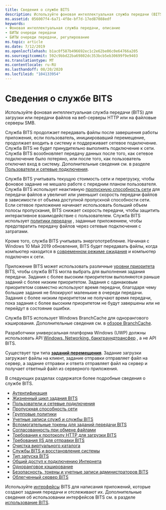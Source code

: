 ```yaml
---
title: Сведения о службе BITS
description: Используйте фоновая интеллектуальная служба передачи (BITS) для асинхронной передачи файлов между клиентом и сервером.
ms.assetid: 056007f4-6a71-4f8e-bf7d-17ed87088edf
keywords:
- Фоновая интеллектуальная служба передачи, описание
- БИТЫ очереди передачи
- БИТЫ очереди передачи, регулирование
ms.topic: article
ms.date: 7/12/2019
ms.openlocfilehash: b1ac0f587b496692ec1c2e62be06c0e64766a205
ms.sourcegitcommit: 592c9bbd22ba69802dc353bcb5eb30699f9e9403
ms.translationtype: MT
ms.contentlocale: ru-RU
ms.lasthandoff: 08/20/2020
ms.locfileid: "104133954"
---
```

# <a name="about-bits"></a>Сведения о службе BITS

Используйте фоновая интеллектуальная служба передачи (BITS) для загрузки или передачи файлов на веб-серверы HTTP или на файловые серверы SMB. 

Служба BITS продолжает передавать файлы после завершения работы приложения, если пользователь, инициировавший перемещение, продолжает входить в систему и поддерживает сетевое подключение. Служба BITS не будет принудительно выполнять подключение к сети. Служба BITS возобновляет передачу данных после того, как сетевое подключение было потеряно, или после того, как пользователь отключил вход в систему. Дополнительные сведения см. в разделе [Пользователи и сетевые подключения](users-and-network-connections.md).

Служба BITS учитывать текущую стоимость сети и перегрузку, чтобы фоновое задание не мешало работе с передним планом пользователя. Служба BITS использует неактивную [пропускную способность сети](network-bandwidth.md) для передачи файлов и увеличит или уменьшит скорость передачи файлов в зависимости от объема доступной пропускной способности сети. Если сетевое приложение начинает использовать больший объем полосы пропускания, BITS снижает скорость передачи, чтобы защитить интерактивное взаимодействие с пользователем. Служба BITS использует [политики передачи](how-to-block-a-bits-job-from-downloading-over-an-expensive-connection.md) , заданные приложением, чтобы предотвратить передачу файлов через сетевые подключения с затратами.

Кроме того, служба BITS учитывать энергопотребление. Начиная с Windows 10 Май 2019 обновления, BITS будет передавать файлы, когда компьютер находится в [современном режиме ожидания](/windows-hardware/design/device-experiences/modern-standby) и компьютер подключен к сети.

Приложение BITS может использовать различные [уровни приоритета](/windows/desktop/api/Bits/ne-bits-bg_job_priority) BITS, чтобы служба BITS могла выбрать для выполнения задания передачи. Задания с более высоким приоритетом выполняются раньше заданий с более низким приоритетом. Задания с одинаковым приоритетом совместно используют время передачи, благодаря чему большие задания не блокируют маленькие в очереди передачи. Задания с более низким приоритетом не получают время передачи, пока задания с более высоким приоритетом не будут завершены или не перейдут в состояние ошибки.

Служба BITS использует Windows BranchCache для однорангового кэширования. Дополнительные сведения см. в [обзоре BranchCache](/previous-versions/windows/it-pro/windows-7/dd755969(v=ws.10)).

Разработчики универсальная платформа Windows (UWP) должны использовать API [Windows. Networking. баккграундтрансфер](/uwp/api/Windows.Networking.BackgroundTransfer) , а не API BITS.

Существует три типа [**заданий перемещения**](/windows/desktop/api/Bits/ne-bits-bg_job_type). Задание загрузки загружает файлы на клиент, задание отправки отправляет файл на сервер, а задание отправки и ответа отправляет файл на сервер и получает ответный файл из серверного приложения.

В следующих разделах содержатся более подробные сведения о службе BITS.

-   [Аутентификация](authentication.md)
-   [Жизненный цикл задания BITS](life-cycle-of-a-bits-job.md)
-   [Пользователи и сетевые подключения](users-and-network-connections.md)
-   [Пропускная способность сети](network-bandwidth.md)
-   [Групповые политики](group-policies.md)
-   [Учетные записи служб и службы BITS](service-accounts-and-bits.md)
-   [Вспомогательные токены для заданий передачи BITS](helper-tokens-for-bits-transfer-jobs.md)
-   [Согласованность при обмене файлами](file-transfer-consistency.md)
-   [Требования к протоколу HTTP для загрузки BITS](http-requirements-for-bits-downloads.md)
-   [Требования IIS для отправки BITS](iis-requirements-for-bits-uploads.md)
-   [Очистка виртуального каталога](virtual-directory-cleanup.md)
-   [Службы BITS и восстановление системы](bits-and-system-restore.md)
-   [Тип запуска BITS](bits-startup-type.md)
-   [Общий доступ к подключению Интернета](internet-connection-sharing.md)
-   [Одноранговое кэширование](peer-caching.md)
-   [Безопасность, токены и учетные записи администраторов BITS](user-account-control-and-bits.md)
-   [Облегченный сервер BITS](bits-compact-server.md)

Используйте [интерфейсы](bits-interfaces.md) BITS для написания приложений, которые создают задания передачи и отслеживают их. Дополнительные сведения об использовании интерфейсов BITS см. в разделе [использование BITS](using-bits.md).